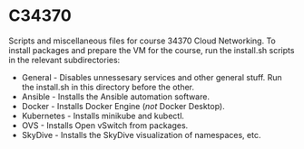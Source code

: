 # C34370
Scripts and miscellaneous files for course 34370 Cloud Networking. To install packages and prepare the VM for the course, run the install.sh scripts in the relevant subdirectories:

* General - Disables unnessesary services and other general stuff. Run the install.sh in this directory before the other.
* Ansible - Installs the Ansible automation software.
* Docker - Installs Docker Engine (*not* Docker Desktop).
* Kubernetes - Installs minikube and kubectl.
* OVS - Installs Open vSwitch from packages.
* SkyDive - Installs the SkyDive visualization of namespaces, etc.

